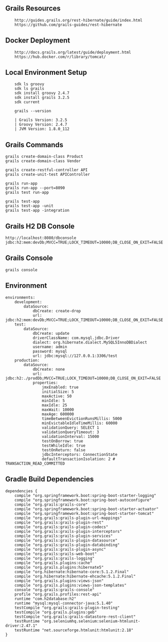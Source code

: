 
## Grails Resources

		http://guides.grails.org/rest-hibernate/guide/index.html
		https://github.com/grails-guides/rest-hibernate

## Docker Deployment

    	http://docs.grails.org/latest/guide/deployment.html
		https://hub.docker.com/r/library/tomcat/

## Local Environment Setup

		sdk ls groovy
		sdk ls grails
	   	sdk install groovy 2.4.7
	   	sdk install grails 3.2.5
	   	sdk current

	   	grails --version
	    
		| Grails Version: 3.2.5
		| Groovy Version: 2.4.7
		| JVM Version: 1.8.0_112
	    
	    
## Grails Commands
	 
	grails create-domain-class Product	
	grails create-domain-class Vendor

	grails create-restful-controller API
	grails create-unit-test APIController
	
	grails run-app
	grails run-app --port=8090
	grails test run-app
	
	grails test-app
	grails test-app -unit
	grails test-app -integration


## Grails H2 DB Console

	http://localhost:8080/dbconsole 
	jdbc:h2:mem:devDb;MVCC=TRUE;LOCK_TIMEOUT=10000;DB_CLOSE_ON_EXIT=FALSE
	
	
## Grails Console

	grails console


## Environment

	environments:
	    development:
	        dataSource:
	            dbCreate: create-drop
	            url: jdbc:h2:mem:devDb;MVCC=TRUE;LOCK_TIMEOUT=10000;DB_CLOSE_ON_EXIT=FALSE
	    test:
	        dataSource:
	            dbCreate: update
	            driverClassName: com.mysql.jdbc.Driver   
	            dialect: org.hibernate.dialect.MySQL5InnoDBDialect
	            username: admin
	            password: mysql
	            url: jdbc:mysql://127.0.0.1:3306/test
	    production:
	        dataSource:
	            dbCreate: none
	            url: jdbc:h2:./prodDb;MVCC=TRUE;LOCK_TIMEOUT=10000;DB_CLOSE_ON_EXIT=FALSE
	            properties:
	                jmxEnabled: true
	                initialSize: 5
	                maxActive: 50
	                minIdle: 5
	                maxIdle: 25
	                maxWait: 10000
	                maxAge: 600000
	                timeBetweenEvictionRunsMillis: 5000
	                minEvictableIdleTimeMillis: 60000
	                validationQuery: SELECT 1
	                validationQueryTimeout: 3
	                validationInterval: 15000
	                testOnBorrow: true
	                testWhileIdle: true
	                testOnReturn: false
	                jdbcInterceptors: ConnectionState
	                defaultTransactionIsolation: 2 # TRANSACTION_READ_COMMITTED


## Gradle Build Dependencies

	dependencies {
	    compile "org.springframework.boot:spring-boot-starter-logging"
	    compile "org.springframework.boot:spring-boot-autoconfigure"
	    compile "org.grails:grails-core"
	    compile "org.springframework.boot:spring-boot-starter-actuator"
	    compile "org.springframework.boot:spring-boot-starter-tomcat"
	    compile "org.grails:grails-plugin-url-mappings"
	    compile "org.grails:grails-plugin-rest"
	    compile "org.grails:grails-plugin-codecs"
	    compile "org.grails:grails-plugin-interceptors"
	    compile "org.grails:grails-plugin-services"
	    compile "org.grails:grails-plugin-datasource"
	    compile "org.grails:grails-plugin-databinding"
	    compile "org.grails:grails-plugin-async"
	    compile "org.grails:grails-web-boot"
	    compile "org.grails:grails-logging"
	    compile "org.grails.plugins:cache"
	    compile "org.grails.plugins:hibernate5"
	    compile "org.hibernate:hibernate-core:5.1.2.Final"
	    compile "org.hibernate:hibernate-ehcache:5.1.2.Final"
	    compile "org.grails.plugins:views-json"
	    compile "org.grails.plugins:views-json-templates"
	    console "org.grails:grails-console"
	    profile "org.grails.profiles:rest-api"
	    runtime "com.h2database:h2"
	    runtime "mysql:mysql-connector-java:5.1.40"
	    testCompile "org.grails:grails-plugin-testing"
	    testCompile "org.grails.plugins:geb"
	    testCompile "org.grails:grails-datastore-rest-client"
	    testRuntime "org.seleniumhq.selenium:selenium-htmlunit-driver:2.47.1"
	    testRuntime "net.sourceforge.htmlunit:htmlunit:2.18"
	}

	 






